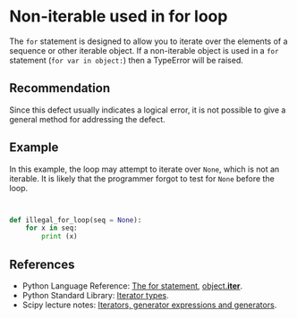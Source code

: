 # Non-iterable used in for loop
The `for` statement is designed to allow you to iterate over the elements of a sequence or other iterable object. If a non-iterable object is used in a `for` statement (`for var in object:`) then a TypeError will be raised.


## Recommendation
Since this defect usually indicates a logical error, it is not possible to give a general method for addressing the defect.


## Example
In this example, the loop may attempt to iterate over `None`, which is not an iterable. It is likely that the programmer forgot to test for `None` before the loop.


```python


def illegal_for_loop(seq = None):
    for x in seq:
        print (x)


```

## References
* Python Language Reference: [The for statement](http://docs.python.org/reference/compound_stmts.html#the-for-statement), [object.__iter__](http://docs.python.org/2.7/reference/datamodel.html#object.__iter__).
* Python Standard Library: [Iterator types](http://docs.python.org/dev/library/stdtypes.html#iterator-types).
* Scipy lecture notes: [Iterators, generator expressions and generators](http://scipy-lectures.github.io/advanced/advanced_python/#iterators).
